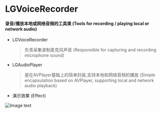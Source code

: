# LGVoiceRecorder

#### 录音/播放本地或网络音频的工具类 (Tools for recording / playing local or network audio)

- LGVoiceRecorder 
  > 负责采集录制麦克风声音 (Responsible for capturing and recording microphone sound)


- LGAudioPlayer 
  > 是在AVPlayer基础上的简单封装,支持本地和网络音频的播放 (Simple encapsulation based on AVPlayer, supporting local and network audio playback)

- 演示效果 (Effect)

![Image text](https://wx4.sinaimg.cn/mw690/8d56fbb6ly1fqwvdmm18dg20hs0qohdv.gif)
